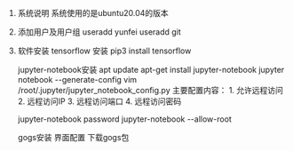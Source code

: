 1. 系统说明
系统使用的是ubuntu20.04的版本


2. 添加用户及用户组
    useradd yunfei
    useradd git
    
3. 软件安装
    tensorflow 安装
    pip3 install tensorflow

    jupyter-notebook安装
    apt update
    apt-get install jupyter-notebook
    jupyter notebook --generate-config
    vim /root/.jupyter/jupyter_notebook_config.py 
        主要配置内容：
        1. 允许远程访问
        2. 远程访问IP
        3. 远程访问端口
        4. 远程访问密码
        
    jupyter-notebook password
    jupyter-notebook  --allow-root
    
    gogs安装
    界面配置
    下载gogs包
    
    
    
  
<!--stackedit_data:
eyJoaXN0b3J5IjpbLTYyNDUyMzY5XX0=
-->